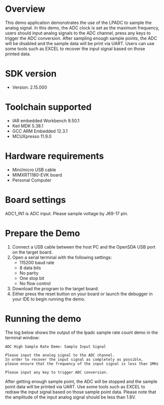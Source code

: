 Overview
========
This demo application demonstrates the use of the LPADC to sample the analog signal. In this demo, the ADC clock is
set as the maximum frequency, users should input analog signals to the ADC channel, press any keys to trigger the ADC
conversion. After sampling enough sample points, the ADC will be disabled and the sample data will be print via UART.
Users can use some tools such as EXCEL to recover the input signal based on those printed data.

SDK version
===========
- Version: 2.15.000

Toolchain supported
===================
- IAR embedded Workbench  9.50.1
- Keil MDK  5.38.1
- GCC ARM Embedded  12.3.1
- MCUXpresso  11.9.0

Hardware requirements
=====================
- Mini/micro USB cable
- MIMXRT1180-EVK board
- Personal Computer

Board settings
==============
ADC1_IN1 is ADC input. Please sample voltage by J69-17 pin.

Prepare the Demo
================
1.  Connect a USB cable between the host PC and the OpenSDA USB port on the target board. 
2.  Open a serial terminal with the following settings:
    - 115200 baud rate
    - 8 data bits
    - No parity
    - One stop bit
    - No flow control
3.  Download the program to the target board.
4.  Either press the reset button on your board or launch the debugger in your IDE to begin running the demo.

Running the demo
================
The log below shows the output of the lpadc sample rate count demo in the terminal window:
~~~~~~~~~~~~~~~~~~~~~~~~~~~~~~~~~~~
ADC High Sample Rate Demo: Sample Input Signal

Please input the analog signal to the ADC channel.
In order to recover the input signal as completely as possible,
please ensure that the frequency of the input signal is less than 1MHz

Please input any key to trigger ADC conversion.

~~~~~~~~~~~~~~~~~~~~~~~~~~~~~~~~~~~
After getting enough sample point, the ADC will be stopped and the sample point data will be printed via UART.
Use some tools such as EXCEL to redraw the input signal based on those sample point data.
Please note that the amplitude of the input analog signal should be less than 1.8V.
